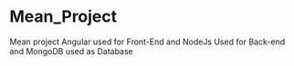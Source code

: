 # Mean_Project
Mean project Angular used for Front-End and NodeJs Used for Back-end and MongoDB used as Database 
